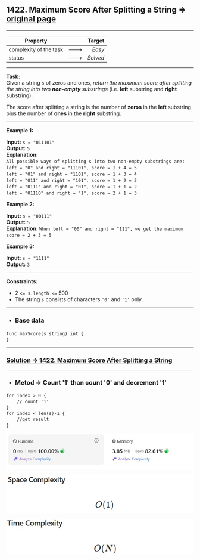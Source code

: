 ## 1422. Maximum Score After Splitting a String => [original page](https://leetcode.com/problems/maximum-score-after-splitting-a-string/description/ "https://leetcode.com/problems/maximum-score-after-splitting-a-string/description/")

---
| Property               |      |   Target |              
|------------------------|:----:|---------:|
| complexity of the task | ---> |   _Easy_ |
| status                 | ---> | _Solved_ |

---
**Task:**  
Given a string `s` of zeros and ones, _return the maximum score after splitting the string into two **non-empty** substrings_ (i.e. **left** substring and **right** substring).

The score after splitting a string is the number of **zeros** in the **left** substring plus the number of **ones** in the **right** substring.

---
**Example 1:**

**Input:** `s = "011101"`  
**Output:** `5`  
**Explanation:**  
`All possible ways of splitting s into two non-empty substrings are:`  
`left = "0" and right = "11101", score = 1 + 4 = 5`  
`left = "01" and right = "1101", score = 1 + 3 = 4`  
`left = "011" and right = "101", score = 1 + 2 = 3`  
`left = "0111" and right = "01", score = 1 + 1 = 2`  
`left = "01110" and right = "1", score = 2 + 1 = 3`  

**Example 2:**

**Input:** `s = "00111"`  
**Output:** `5`  
**Explanation:** `When left = "00" and right = "111", we get the maximum score = 2 + 3 = 5`  

**Example 3:**

**Input:** `s = "1111"`  
**Output:** `3`  

---
**Constraints:**

   * $2$ `<= s.length <=` $500$
   * The string `s` consists of characters `'0'` and `'1'` only.

 
---
* ### Base data

```Golang
func maxScore(s string) int {	
}
```

---
### [Solution => 1422. Maximum Score After Splitting a String](https://github.com/Ekvo/Leetcode-problems/blob/main/Leetcode-Problems-List/1422-Maximum-Score-After-Splitting-a-String/leetcodeonefourtwotwo.go "https://github.com/Ekvo/Leetcode-problems/blob/main/Leetcode-Problems-List/1422-Maximum-Score-After-Splitting-a-String/leetcodeonefourtwotwo.go")

---
* ### Metod => Count '1' than count '0' and decrement '1'
```Golang
for index > 0 {
	// count '1'
}
for index < len(s)-1 {
	//get result
}

```

![submit](https://github.com/Ekvo/Leetcode-problems/blob/main/Leetcode-Problems-Submit-Screenshots/1422_Maximum_Score_After_Splitting_a_String.jpg)

![submit](https://github.com/Ekvo/Leetcode-problems/blob/main/Leetcode-Problems-Submit-Screenshots/1422_Maximum_Score_After_Splitting_a_String_Time.jpg)

![submit](https://github.com/Ekvo/Leetcode-problems/blob/main/Leetcode-Problems-Submit-Screenshots/1422_Maximum_Score_After_Splitting_a_String_Space.jpg)
